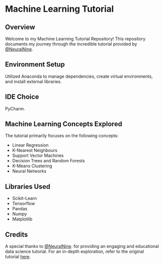 # Machine Learning Tutorial

## Overview

Welcome to my Machine Learning Tutorial Repository! This repository documents my journey through the incredible tutorial provided by [@NeuralNine](https://github.com/NeuralNine).

## Environment Setup

Utilized Anaconda to manage dependencies, create virtual environments, and install external libraries.

## IDE Choice

PyCharm.

## Machine Learning Concepts Explored

The tutorial primarily focuses on the following concepts:

- Linear Regression
- K-Nearest Neighbours
- Support Vector Machines
- Decision Trees and Random Forests
- K-Means Clustering
- Neural Networks

## Libraries Used

- Scikit-Learn
- Tensorflow
- Pandas
- Numpy
- Matplotlib

## Credits

A special thanks to [@NeuralNine](https://github.com/NeuralNine). for providing an engaging and educational data science tutorial. For an in-depth exploration, refer to the original tutorial [here](https://youtube.com/playlist?list=PL7yh-TELLS1EZGz1-VDltwdwZvPV-jliQ&si=YlZyahpTXPmJFiG4).
